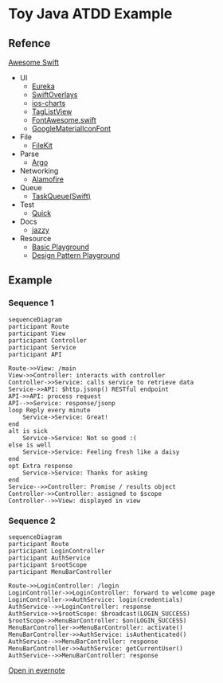 Toy Java ATDD Example 
===


## Refence
[Awesome Swift](https://github.com/Wolg/awesome-swift)
- UI
    - [Eureka](https://github.com/xmartlabs/Eureka)
    - [SwiftOverlays](https://github.com/peterprokop/SwiftOverlays)
    - [ios-charts](https://github.com/danielgindi/ios-charts)
    - [TagListView](https://github.com/xhacker/TagListView)
    - [FontAwesome.swift](https://github.com/thii/FontAwesome.swift)
    - [GoogleMaterialIconFont](https://github.com/kitasuke/GoogleMaterialIconFont)
- File
    - [FileKit](https://github.com/nvzqz/FileKit)
- Parse
    - [Argo](https://github.com/thoughtbot/Argo)
- Networking
    - [Alamofire](https://github.com/Alamofire/Alamofire)
- Queue
    - [TaskQueue(Swift)](https://github.com/icanzilb/TaskQueue)
- Test
    - [Quick](https://github.com/Quick/Quick)
- Docs
    - [jazzy](https://github.com/realm/jazzy)
- Resource
    - [Basic Playground](https://github.com/nettlep/learn-swift)
    - [Design Pattern Playground](https://github.com/ochococo/Design-Patterns-In-Swift)

## Example
### Sequence 1
```
sequenceDiagram
participant Route
participant View
participant Controller
participant Service
participant API

Route->>View: /main
View->>Controller: interacts with controller
Controller->>Service: calls service to retrieve data
Service->>API: $http.jsonp() RESTful endpoint
API->>API: process request
API-->>Service: response/jsonp
loop Reply every minute
    Service->Service: Great!
end
alt is sick
    Service->Service: Not so good :(
else is well
    Service->Service: Feeling fresh like a daisy
end
opt Extra response
    Service->Service: Thanks for asking
end
Service-->>Controller: Promise / results object
Controller->>Controller: assigned to $scope
Controller-->>View: displayed in view
```

### Sequence 2
```
sequenceDiagram
participant Route
participant LoginController
participant AuthService
participant $rootScope
participant MenuBarController

Route->>LoginController: /login
LoginController->>LoginController: forward to welcome page
LoginController->>AuthService: login(credentials)
AuthService-->>LoginController: response
AuthService->>$rootScope: $broadcast(LOGIN_SUCCESS)
$rootScope->>MenuBarController: $on(LOGIN_SUCCESS)
MenuBarController->>MenuBarController: activate()
MenuBarController->>AuthService: isAuthenticated()
AuthService-->>MenuBarController: response
MenuBarController->>AuthService: getCurrentUser()
AuthService-->>MenuBarController: response
```


[Open in evernote](evernote:///view/2147483647/s115/e4a3d4aa-f9a2-487f-bd88-dc89f6ce7523/e4a3d4aa-f9a2-487f-bd88-dc89f6ce7523/)
